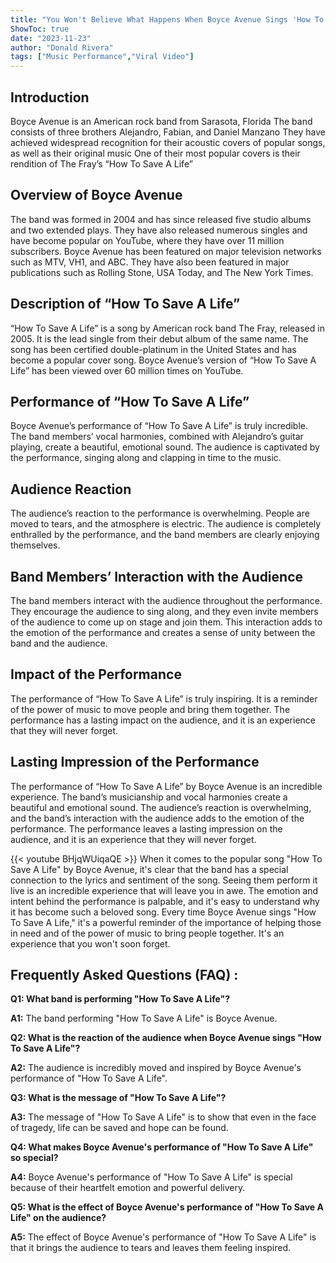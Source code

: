 ```yaml
---
title: "You Won't Believe What Happens When Boyce Avenue Sings 'How To Save A Life' - It's Incredible!"
ShowToc: true 
date: "2023-11-23"
author: "Donald Rivera" 
tags: ["Music Performance","Viral Video"]
---
```

## Introduction

Boyce Avenue is an American rock band from Sarasota, Florida The band consists of three brothers Alejandro, Fabian, and Daniel Manzano They have achieved widespread recognition for their acoustic covers of popular songs, as well as their original music One of their most popular covers is their rendition of The Fray’s “How To Save A Life” 

## Overview of Boyce Avenue

The band was formed in 2004 and has since released five studio albums and two extended plays. They have also released numerous singles and have become popular on YouTube, where they have over 11 million subscribers. Boyce Avenue has been featured on major television networks such as MTV, VH1, and ABC. They have also been featured in major publications such as Rolling Stone, USA Today, and The New York Times. 

## Description of “How To Save A Life”

“How To Save A Life” is a song by American rock band The Fray, released in 2005. It is the lead single from their debut album of the same name. The song has been certified double-platinum in the United States and has become a popular cover song. Boyce Avenue’s version of “How To Save A Life” has been viewed over 60 million times on YouTube. 

## Performance of “How To Save A Life”

Boyce Avenue’s performance of “How To Save A Life” is truly incredible. The band members’ vocal harmonies, combined with Alejandro’s guitar playing, create a beautiful, emotional sound. The audience is captivated by the performance, singing along and clapping in time to the music. 

## Audience Reaction

The audience’s reaction to the performance is overwhelming. People are moved to tears, and the atmosphere is electric. The audience is completely enthralled by the performance, and the band members are clearly enjoying themselves. 

## Band Members’ Interaction with the Audience

The band members interact with the audience throughout the performance. They encourage the audience to sing along, and they even invite members of the audience to come up on stage and join them. This interaction adds to the emotion of the performance and creates a sense of unity between the band and the audience. 

## Impact of the Performance

The performance of “How To Save A Life” is truly inspiring. It is a reminder of the power of music to move people and bring them together. The performance has a lasting impact on the audience, and it is an experience that they will never forget. 

## Lasting Impression of the Performance

The performance of “How To Save A Life” by Boyce Avenue is an incredible experience. The band’s musicianship and vocal harmonies create a beautiful and emotional sound. The audience’s reaction is overwhelming, and the band’s interaction with the audience adds to the emotion of the performance. The performance leaves a lasting impression on the audience, and it is an experience that they will never forget.

{{< youtube BHjqWUiqaQE >}} 
When it comes to the popular song "How To Save A Life" by Boyce Avenue, it's clear that the band has a special connection to the lyrics and sentiment of the song. Seeing them perform it live is an incredible experience that will leave you in awe. The emotion and intent behind the performance is palpable, and it's easy to understand why it has become such a beloved song. Every time Boyce Avenue sings "How To Save A Life," it's a powerful reminder of the importance of helping those in need and of the power of music to bring people together. It's an experience that you won't soon forget.

## Frequently Asked Questions (FAQ) :
**Q1: What band is performing "How To Save A Life"?**

**A1:** The band performing "How To Save A Life" is Boyce Avenue.

**Q2: What is the reaction of the audience when Boyce Avenue sings "How To Save A Life"?**

**A2:** The audience is incredibly moved and inspired by Boyce Avenue's performance of "How To Save A Life".

**Q3: What is the message of "How To Save A Life"?**

**A3:** The message of "How To Save A Life" is to show that even in the face of tragedy, life can be saved and hope can be found.

**Q4: What makes Boyce Avenue's performance of "How To Save A Life" so special?**

**A4:** Boyce Avenue's performance of "How To Save A Life" is special because of their heartfelt emotion and powerful delivery.

**Q5: What is the effect of Boyce Avenue's performance of "How To Save A Life" on the audience?**

**A5:** The effect of Boyce Avenue's performance of "How To Save A Life" is that it brings the audience to tears and leaves them feeling inspired.



